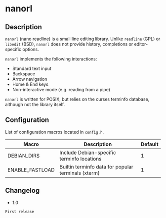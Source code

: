 # nanorl

## Description

`nanorl` (nano readline) is a small line editing library. Unlike `readline`
(GPL) or `libedit` (BSD), `nanorl` does not provide history, completions or
editor-specific options.

`nanorl` implements the following interactions:
- Standard text input
- Backspace
- Arrow navigation
- Home & End keys
- Non-interactive mode (e.g. reading from a pipe)

`nanorl` is written for POSIX, but relies on the curses terminfo database,
although not the library itself.

## Configuration

List of configuration macros located in `config.h`.

|Macro|Description|Default|
|---|---|---|
|DEBIAN_DIRS|Include Debian-specific terminfo locations|1|
|ENABLE_FASTLOAD|Builtin terminfo data for popular terminals (xterm)|1|

## Changelog

- 1.0
```
First release
```
